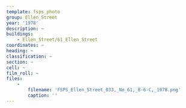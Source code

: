 ```yaml
---
template: fsps_photo
group: Ellen_Street
year: '1978'
description: ~
buildings:
    - Ellen_Street/61_Ellen_Street
coordinates: ~
heading: ~
classification: ~
section: ~
cell: ~
film_roll: ~
files:
    -
        filename: 'FSPS_Ellen_Street_033,_No_61,_8-6-C,_1978.png'
        caption: ''
---
```

